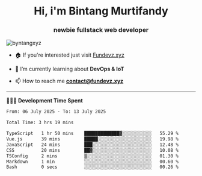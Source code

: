 <h1 align="center">Hi, i'm Bintang Murtifandy</h1>
<h3 align="center">newbie fullstack web developer</h3>

<p align="left"> <img src="https://komarev.com/ghpvc/?username=byntangxyz&label=Profile%20views&color=0e75b6&style=flat" alt="byntangxyz" /> </p>

- 🏠 If you're interested just visit [Fundevz.xyz](https://fundevz.xyz)

- 🌱 I’m currently learning about **DevOps & IoT**

- 📫 How to reach me **[contact@fundevz.xyz](mailto:contact@fundevz.xyz)**

<hr />

👩🏿‍💻 **Development Time Spent**

<p><!--START_SECTION:waka-->

```txt
From: 06 July 2025 - To: 13 July 2025

Total Time: 3 hrs 19 mins

TypeScript   1 hr 50 mins    █████████████▓░░░░░░░░░░░   55.29 %
Vue.js       39 mins         █████░░░░░░░░░░░░░░░░░░░░   19.98 %
JavaScript   24 mins         ███░░░░░░░░░░░░░░░░░░░░░░   12.48 %
CSS          20 mins         ██▓░░░░░░░░░░░░░░░░░░░░░░   10.08 %
TSConfig     2 mins          ▒░░░░░░░░░░░░░░░░░░░░░░░░   01.30 %
Markdown     1 min           ░░░░░░░░░░░░░░░░░░░░░░░░░   00.60 %
Bash         0 secs          ░░░░░░░░░░░░░░░░░░░░░░░░░   00.26 %
```

<!--END_SECTION:waka--></p>
